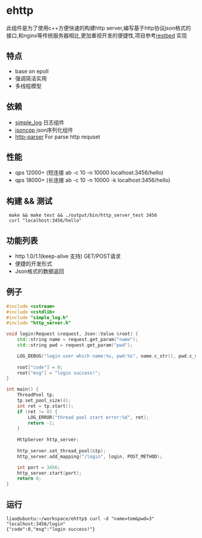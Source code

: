 ehttp
=============
此组件是为了使用c++方便快速的构建http server,编写基于http协议json格式的接口,和nginx等传统服务器相比,更加重视开发的便捷性,项目参考[restbed](https://bitbucket.org/Corvusoft/restbed/overview) 实现

## 特点
* base on epoll
* 强调简洁实用
* 多线程模型

## 依赖
 * [simple_log](https://github.com/hongliuliao/simple_log) 日志组件
 * [jsoncpp](https://github.com/open-source-parsers/jsoncpp) json序列化组件
 * [http-parser](https://github.com/nodejs/http-parser) For parse http requset 

## 性能
 * qps 12000+ (短连接 ab -c 10 -n 10000 localhost:3456/hello)
 * qps 18000+ (长连接 ab -c 10 -n 10000 -k localhost:3456/hello)

## 构建 && 测试
```
 make && make test && ./output/bin/http_server_test 3456
 curl "localhost:3456/hello"
```

## 功能列表
  * http 1.0/1.1(keep-alive 支持) GET/POST请求
  * 便捷的开发形式
  * Json格式的数据返回

## 例子
```c++
#include <sstream>
#include <cstdlib>
#include "simple_log.h"
#include "http_server.h"

void login(Request &request, Json::Value &root) {
    std::string name = request.get_param("name");
    std::string pwd = request.get_param("pwd");

    LOG_DEBUG("login user which name:%s, pwd:%s", name.c_str(), pwd.c_str());
    
    root["code"] = 0;
    root["msg"] = "login success!";
}

int main() {
    ThreadPool tp;
    tp.set_pool_size(4);
    int ret = tp.start();
    if (ret != 0) {
        LOG_ERROR("thread pool start error:%d", ret);
        return -1;
    }
	
    HttpServer http_server;
    
    http_server.set_thread_pool(&tp);
    http_server.add_mapping("/login", login, POST_METHOD);

    int port = 3456;
    http_server.start(port);
    return 0;
}


```

## 运行
```
liao@ubuntu:~/workspace/ehttp$ curl -d "name=tom&pwd=3" "localhost:3456/login"
{"code":0,"msg":"login success!"}

```

